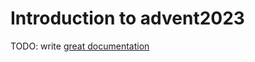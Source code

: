# Introduction to advent2023

TODO: write [great documentation](http://jacobian.org/writing/what-to-write/)
